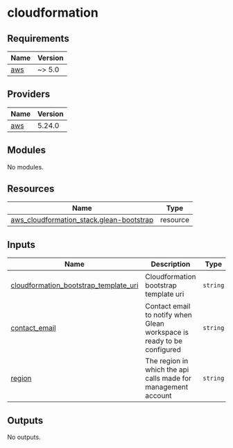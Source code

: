 # cloudformation

<!-- BEGINNING OF PRE-COMMIT-TERRAFORM DOCS HOOK -->
## Requirements

| Name | Version |
|------|---------|
| <a name="requirement_aws"></a> [aws](#requirement\_aws) | ~> 5.0 |

## Providers

| Name | Version |
|------|---------|
| <a name="provider_aws"></a> [aws](#provider\_aws) | 5.24.0 |

## Modules

No modules.

## Resources

| Name | Type |
|------|------|
| [aws_cloudformation_stack.glean-bootstrap](https://registry.terraform.io/providers/hashicorp/aws/latest/docs/resources/cloudformation_stack) | resource |

## Inputs

| Name | Description | Type | Default | Required |
|------|-------------|------|---------|:--------:|
| <a name="input_cloudformation_bootstrap_template_uri"></a> [cloudformation\_bootstrap\_template\_uri](#input\_cloudformation\_bootstrap\_template\_uri) | Cloudformation bootstrap template uri | `string` | `"https://glean-public-marketplace-resources.s3.amazonaws.com/glean-cloudformation-template.yaml"` | no |
| <a name="input_contact_email"></a> [contact\_email](#input\_contact\_email) | Contact email to notify when Glean workspace is ready to be configured | `string` | n/a | yes |
| <a name="input_region"></a> [region](#input\_region) | The region in which the api calls made for management account | `string` | n/a | yes |

## Outputs

No outputs.
<!-- END OF PRE-COMMIT-TERRAFORM DOCS HOOK -->
